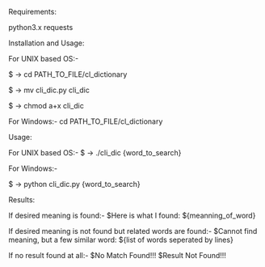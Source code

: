 Requirements:

python3.x
requests

Installation and Usage:

For UNIX based OS:-

$ -> cd PATH_TO_FILE/cl_dictionary

$ -> mv cli_dic.py cli_dic

$ -> chmod a+x cli_dic

For Windows:-
cd PATH_TO_FILE/cl_dictionary

Usage:

For UNIX based OS:-
$ -> ./cli_dic {word_to_search}

For Windows:-

$ -> python cli_dic.py {word_to_search}

Results:

If desired meaning is found:-
$Here is what I found:
${meanning_of_word}

If desired meaning is not found but related words are found:-
$Cannot find meaning, but a few similar word:
${list of words seperated by lines}

If no result found at all:-
$No Match Found!!!
$Result Not Found!!!
